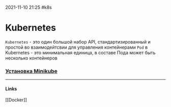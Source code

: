 2021-11-10 21:25
#k8s
# Kubernetes
`Kubernetes` - это один большой набор API, стандартизированный и простой во взаимодейтсвии для управления контейнерами 
`Pod` в Kubernetes - это минимальная единица, в составе Пода может быть несколько контейнеров
### [Установка Minikube](https://kubernetes.io/ru/docs/tasks/tools/install-minikube/)
_____________
#### Links
[[Docker]]